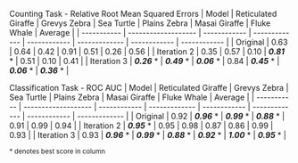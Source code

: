 Counting Task - Relative Root Mean Squared Errors
| Model       | Reticulated Giraffe | Grevys Zebra | Sea Turtle    | Plains Zebra | Masai Giraffe | Fluke Whale  | Average      | 
| ----------- | ------------------- | ------------ | ------------- | ------------ | ------------- | ------------ | ------------ |
| Original    | 0.63                | 0.64         | 0.42          | 0.91         | 0.51          | 0.26         | 0.56         |
| Iteration 2 | 0.35                | 0.57         | 0.10          | ***0.81*** * | 0.51          | 0.10         | 0.41         |
| Iteration 3 | ***0.26*** *        | ***0.49*** * | ***0.06*** *  | 0.84         | ***0.45*** *  | ***0.06*** * | ***0.36*** * |

Classification Task - ROC AUC
| Model       | Reticulated Giraffe | Grevys Zebra | Sea Turtle    | Plains Zebra | Masai Giraffe | Fluke Whale  | Average       | 
| ----------- | ------------------- | ------------ | ------------- | ------------ | ------------- | ------------ | ------------- |
| Original    | 0.92                | ***0.96*** * | ***0.99*** *  | ***0.88*** * | 0.91          | 0.99         | 0.94          |
| Iteration 2 | ***0.95*** *        | 0.95         | 0.98          | 0.87         | 0.86          | 0.99         | 0.93          |
| Iteration 3 | 0.93                | ***0.96*** * | ***0.99*** *  | ***0.88*** * | ***0.92*** *  | ***1.00*** * | ***0.95*** *  |

<sub>* denotes best score in column</sub>

